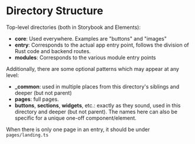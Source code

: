 # Directory Structure

Top-level directories (both in Storybook and Elements):

  - **core**: Used everywhere. Examples are "buttons" and "images"
  - **entry**: Corresponds to the actual app entry point, follows the division of Rust code and backend routes.
  - **modules**: Corresponds to the various module entry points 

Additionally, there are some optional patterns which may appear at any level:

  - **_common**: used in multiple places from this directory's siblings and deeper (but not parent)
  - **pages**: full pages.
  - **buttons**, **sections**, **widgets**, etc.: exactly as they sound, used in this directory and deeper (but not parent). The names here can also be specific for a unique one-off component/element.

When there is only one page in an entry, it should be under `pages/landing.ts`
